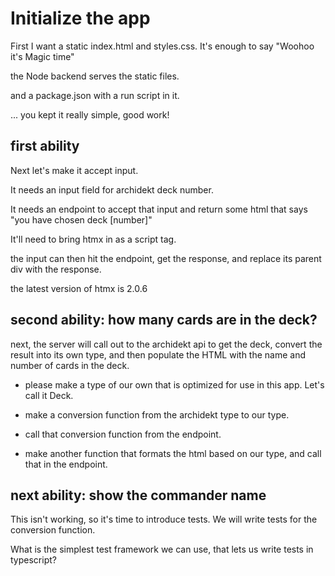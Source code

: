 # Initialize the app

First I want a static index.html and styles.css. It's enough to say "Woohoo it's Magic time"

the Node backend serves the static files.

and a package.json with a run script in it.

... you kept it really simple, good work!

## first ability

Next let's make it accept input.

It needs an input field for archidekt deck number.

It needs an endpoint to accept that input and return some html that says "you have chosen deck [number]"

It'll need to bring htmx in as a script tag.

the input can then hit the endpoint, get the response, and replace its parent div with the response.

the latest version of htmx is 2.0.6

## second ability: how many cards are in the deck?

next, the server will call out to the archidekt api to get the deck, convert the result into its own type,
and then populate the HTML with the name and number of cards in the deck.

- please make a type of our own that is optimized for use in this app. Let's call it Deck.
- make a conversion function from the archidekt type to our type.
- call that conversion function from the endpoint.

- make another function that formats the html based on our type, and call that in the endpoint.

## next ability: show the commander name

This isn't working, so it's time to introduce tests. We will write tests for the conversion function.

What is the simplest test framework we can use, that lets us write tests in typescript?
